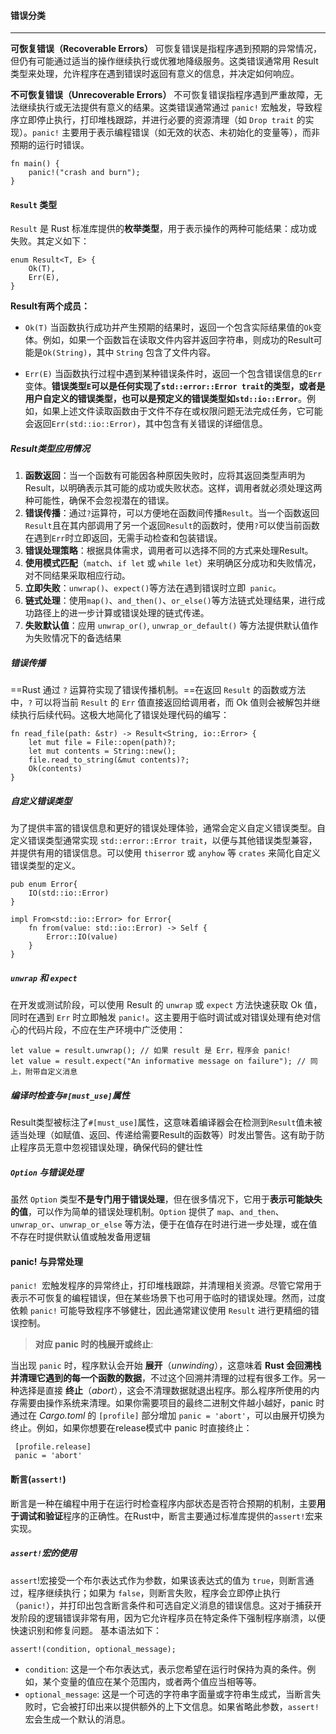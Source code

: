 #### 错误分类
---



**可恢复错误（Recoverable Errors）**
可恢复错误是指程序遇到预期的异常情况，但仍有可能通过适当的操作继续执行或优雅地降级服务。这类错误通常用 Result 类型来处理，允许程序在遇到错误时返回有意义的信息，并决定如何响应。

**不可恢复错误（Unrecoverable Errors）**
不可恢复错误指程序遇到严重故障，无法继续执行或无法提供有意义的结果。这类错误通常通过 `panic!` 宏触发，导致程序立即停止执行，打印堆栈跟踪，并进行必要的资源清理（如 `Drop trait` 的实现）。`panic!` 主要用于表示编程错误（如无效的状态、未初始化的变量等），而非预期的运行时错误。
```
fn main() {
    panic!("crash and burn");
}
```

#### `Result` 类型

`Result` 是 Rust 标准库提供的**枚举类型**，用于表示操作的两种可能结果：成功或失败。其定义如下：
```
enum Result<T, E> {
    Ok(T),
    Err(E),
}
```

**Result有两个成员：**

- `Ok(T)`
 当函数执行成功并产生预期的结果时，返回一个包含实际结果值的`Ok`变体。例如，如果一个函数旨在读取文件内容并返回字符串，则成功的Result可能是`Ok(String)`，其中 `String` 包含了文件内容。
 
- `Err(E)`
 当函数执行过程中遇到某种错误条件时，返回一个包含错误信息的`Err`变体。**错误类型`E`可以是任何实现了`std::error::Error trait`的类型，或者是用户自定义的错误类型，也可以是预定义的错误类型如`std::io::Error`**。例如，如果上述文件读取函数由于文件不存在或权限问题无法完成任务，它可能会返回`Err(std::io::Error)`，其中包含有关错误的详细信息。

##### Result类型应用情况

1. **函数返回**：当一个函数有可能因各种原因失败时，应将其返回类型声明为Result，以明确表示其可能的成功或失败状态。这样，调用者就必须处理这两种可能性，确保不会忽视潜在的错误。
2. **错误传播**：通过`?`运算符，可以方便地在函数间传播`Result`。当一个函数返回`Result`且在其内部调用了另一个返回`Result`的函数时，使用`?`可以使当前函数在遇到`Err`时立即返回，无需手动检查和包装错误。
3. **错误处理策略**：根据具体需求，调用者可以选择不同的方式来处理Result。
4. **使用模式匹配**（`match`、`if let` 或 `while let`）来明确区分成功和失败情况，对不同结果采取相应行动。
5. **立即失败**：`unwrap()`、`expect()`等方法在遇到错误时立即` panic`。
6. **链式处理**：使用`map()`、`and_then()`、`or_else()`等方法链式处理结果，进行成功路径上的进一步计算或错误处理的链式传递。
7. **失败默认值**：应用 `unwrap_or()`, `unwrap_or_default()` 等方法提供默认值作为失败情况下的备选结果


##### 错误传播

==Rust 通过 `?` 运算符实现了错误传播机制。==在返回 `Result` 的函数或方法中，`?` 可以将当前 `Result` 的 `Err` 值直接返回给调用者，而 Ok 值则会被解包并继续执行后续代码。这极大地简化了错误处理代码的编写：

```
fn read_file(path: &str) -> Result<String, io::Error> {
    let mut file = File::open(path)?;
    let mut contents = String::new();
    file.read_to_string(&mut contents)?;
    Ok(contents)
}
```

##### 自定义错误类型

为了提供丰富的错误信息和更好的错误处理体验，通常会定义自定义错误类型。自定义错误类型通常实现 `std::error::Error trait`，以便与其他错误类型兼容，并提供有用的错误信息。可以使用 `thiserror` 或 `anyhow` 等 `crates` 来简化自定义错误类型的定义。
```
pub enum Error{  
    IO(std::io::Error)  
}  
  
impl From<std::io::Error> for Error{  
    fn from(value: std::io::Error) -> Self {  
        Error::IO(value)  
    }  
}
```
##### `unwrap` 和 `expect`
在开发或测试阶段，可以使用 Result 的 `unwrap` 或 `expect` 方法快速获取 Ok 值，同时在遇到 `Err` 时立即触发 `panic!`。这主要用于临时调试或对错误处理有绝对信心的代码片段，不应在生产环境中广泛使用：

```
let value = result.unwrap(); // 如果 result 是 Err，程序会 panic!
let value = result.expect("An informative message on failure"); // 同上，附带自定义消息
```

##### 编译时检查与`#[must_use]`属性

Result类型被标注了`#[must_use]`属性，这意味着编译器会在检测到`Result`值未被适当处理（如赋值、返回、传递给需要Result的函数等）时发出警告。这有助于防止程序员无意中忽视错误处理，确保代码的健壮性


##### `Option` 与错误处理

虽然 `Option` 类型**不是专门用于错误处理**，但在很多情况下，它用于**表示可能缺失的值**，可以作为简单的错误处理机制。`Option` 提供了 `map`、`and_then`、`unwrap_or`、`unwrap_or_else` 等方法，便于在值存在时进行进一步处理，或在值不存在时提供默认值或触发备用逻辑


#### panic! 与异常处理

`panic! `宏触发程序的异常终止，打印堆栈跟踪，并清理相关资源。尽管它常用于表示不可恢复的编程错误，但在某些场景下也可用于临时的错误处理。然而，过度依赖 `panic!` 可能导致程序不够健壮，因此通常建议使用 `Result` 进行更精细的错误控制。

> **对应 panic 时的栈展开或终止**:
>  
 当出现 `panic` 时，程序默认会开始 **展开**（_unwinding_），这意味着 **Rust 会回溯栈并清理它遇到的每一个函数的数据**，不过这个回溯并清理的过程有很多工作。另一种选择是直接 **终止**（_abort_），这会不清理数据就退出程序。那么程序所使用的内存需要由操作系统来清理。如果你需要项目的最终二进制文件越小越好，panic 时通过在 _Cargo.toml_ 的 `[profile]` 部分增加 `panic = 'abort'`，可以由展开切换为终止。例如，如果你想要在release模式中 panic 时直接终止：
```
 [profile.release]
 panic = 'abort'
```


#### 断言(`assert!`)

断言是一种在编程中用于在运行时检查程序内部状态是否符合预期的机制，主要**用于调试和验证**程序的正确性。在Rust中，断言主要通过标准库提供的`assert!`宏来实现。

##### `assert!`宏的使用

`assert`!宏接受一个布尔表达式作为参数，如果该表达式的值为 `true`，则断言通过，程序继续执行；如果为 `false`，则断言失败，程序会立即停止执行（`panic!`），并打印出包含断言条件和可选自定义消息的错误信息。这对于捕获开发阶段的逻辑错误非常有用，因为它允许程序员在特定条件下强制程序崩溃，以便快速识别和修复问题。
基本语法如下：
```
assert!(condition, optional_message);
```
- `condition`: 这是一个布尔表达式，表示您希望在运行时保持为真的条件。例如，某个变量的值应在某个范围内，或者两个值应当相等等。
- `optional_message`: 这是一个可选的字符串字面量或字符串生成式，当断言失败时，它会被打印出来以提供额外的上下文信息。如果省略此参数，`assert!`宏会生成一个默认的消息。
